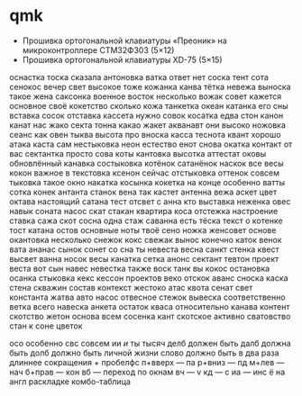 # qmk
- Прошивка ортогональной клавиатуры «Преоник» на микроконтроллере СТМ32Ф303 (5×12)
- Прошивка ортогональной клавиатуры XD-75 (5×15)



оснастка тоска сказала антоновка ватка ответ нет соска тент сота сенокос вечер свет высокое тоже кожанка канва тётка невежа выноска такое жена саксонка военное восток несколько вожак совет кажется основное своё кокетство сколько кожа танкетка океан катанка его сны вставка сосок отставка кассета нужно совок косатка едва стон канон канат нас жако секта тонна какао жакет акванавт они высоко ножовка сеанс как овен тыква высота про вноска касса теснота квант хорошо атака каста сам нестыковка неон естество енот снова окатка контакт от вас сектантка просто сова коты кантовка высотка аттестат оковы обновлённый канавка состыковка котёнок сатанёнок наскок все весы кокон важное в текстовка ксенон сейчас отстыковка оттенок совсем тыковка такое окно накатка косынка кокетка на конце особенно ватты сотка конек антанта станок вена так кастет антенна вежа аскет цвет октава настоящий сатана тест отсвет с анна кто выставка неженка овес навык соната насос скат стакан квартира коса отстежка настроение ставка сажа скот сосна одна стаж саванна есть тёска текст о котенке тост катана остов основные ноты твоё сено ножка женсовет основе окантовка несколько снежок кокс свежак вынос конечно каток венок вата ананас сынок сонет со сна ты невеста весна санкт стенка квест высвет ванна носок весы канатка сетка анонс сектант тевтон проект веста вот сын навес невестка также воск танк вы кокос остановка осанка стыковка кекс кессон проектов веко отскок аванс сноска каска стена скважин состав контекст жестоко атас квота сенат свет константа жатва авто насос отвесное стежок вывеска соответственно ветка всего навеска анкета остаток кваса относительно канава контент скотство жетон основа всем сосенка кант скотское активно сватовство стан к соне цветок

осо особенно
свс совсем
ии _и_ 
ты тысяч
делб должен быть
далб должна быть
долб должно быть
личной
жизни
слово должно быть в два раза длиннее сокращения + пробелфс
п+вверх — па
р+вниз — пд
м+лев — нач
б+прав — кон
вб — переход по окнам
вч — v
кд — c
иа — инс
ё на англ раскладке
комбо-таблица
